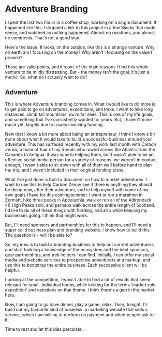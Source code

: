 # Adventure Branding

I spent the last two hours in a coffee shop, working on a single document. It happened like this: I dropped a link to this project in a few Slacks that made sense, and watched as nothing happened. Almost no reactions, and almost no comments. That's not a good sign.

Here's the issue: It looks, on the outside, like this is a strange venture. Why on earth am I focusing on the money? Why aren't I focusing on the value I provide?

Those are valid points, and it's one of the main reasons I find this whole venture to be mildly distressing. But - the money isn't the goal, it's just a metric. So, what do I actually want to do?

## Adventure

This is where Adventure branding comes in. What I would like to do more is to get paid to go on adventures, expeditions, and treks. I want to hike long distances, climb tall mountains, swim far sees. This is one of my life goals, and something that I've consistently wanted for years. But, I haven't done much yet, largely due to issues involving funding.

Now that I know a bit more about being an entrepreneur, I think I know a bit more about what it would take to build a successful business around your adventure. This has surfaced recently with my work last month with Carbon Zerow, a team of four of my friends who rowed across the Atlantic from the Canaries to Antigua. It was superb helping them, but I wasn't able to be an effective social media person for a variety of reasons: we weren't in contact enough, I wasn't able to sit down with all of them well before hand to plan the trip, and I wasn't included in their original funding plans.

What I've just done is build a document on how to market adventures. I want to use this to help Carbon Zerow see if there is anything they should be doing now, after their adventure, and to help myself with some of my own goals I have for this coming summer. I want to run a marathon in Zermatt, hike three peaks in Appalachia, walk or run all of the Adirondack 46 High Peaks solo, and perhaps walk across the entire length of Scotland. I'd like to do all of these things with funding, and also while keeping my businesses going. I think that might work.

But, I'll need sponsors and partnerships for this to happen, and I'll need a super solid business plan and branding website. I know how to build this. The question is - will I be able to?

So, my idea is to build a branding business to help out current adventurers, and start building a knowledge of the ecosystem and the best sponsors, gear partnerships, and trek helpers I can find. Initially, I can offer my social media and website services to prospective adventurers at a markup, and use this to bootstrap the entire business. Each successive client will be helpful.

Looking at the competition, I wasn't able to find a lot of results that seem relevant for small, individual teams, while looking for the terms 'market solo expedition' and variations on that theme. I think there's a gap in the market here.

Now, I am going to go have dinner, play a game, relax. Then, tonight, I'll build out my favourite kind of business: a marketing website that sells a service, which I am willing to perform on payment and when people ask for it.

Time to rest and let this idea percolate.